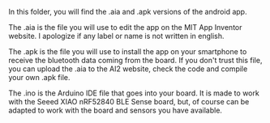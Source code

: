 In this folder, you will find the .aia and .apk versions of the android app.

The .aia is the file you will use to edit the app on the MIT App Inventor website. I apologize if any label or name is not written in english.

The .apk is the file you will use to install the app on your smartphone to receive the bluetooth data coming from the board. If you don't trust this file, you can upload the .aia to the AI2 website, check the code and compile your own .apk file.

The .ino is the Arduino IDE file that goes into your board. It is made to work with the Seeed XIAO nRF52840 BLE Sense board, but, of course can be adapted to work with the board and sensors you have available.